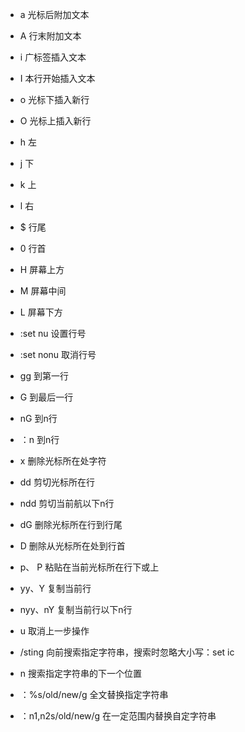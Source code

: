 
- a 光标后附加文本
- A 行末附加文本
- i 广标签插入文本
- I 本行开始插入文本
- o 光标下插入新行
- O 光标上插入新行

- h 左
- j 下
- k 上
- l 右
- $ 行尾
- 0 行首

- H 屏幕上方
- M 屏幕中间
- L 屏幕下方

- :set nu 设置行号
- :set nonu 取消行号
- gg 到第一行
- G 到最后一行
- nG 到n行
- ：n 到n行

- x 删除光标所在处字符
- dd 剪切光标所在行
- ndd 剪切当前航以下n行
- dG 删除光标所在行到行尾
- D 删除从光标所在处到行首  
- p、 P 粘贴在当前光标所在行下或上
- yy、Y 复制当前行
- nyy、nY 复制当前行以下n行

- u 取消上一步操作

- /sting 向前搜索指定字符串，搜索时忽略大小写：set ic
- n 搜索指定字符串的下一个位置
- ：%s/old/new/g 全文替换指定字符串
- ：n1,n2s/old/new/g 在一定范围内替换自定字符串
